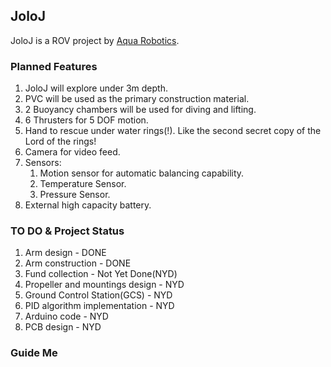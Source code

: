 ## JoloJ ##

JoloJ is a ROV project by [Aqua Robotics](https://www.aquarobotics.org).

### Planned Features ###

1. JoloJ will explore under 3m depth.
2. PVC will be used as the primary construction material.
3. 2 Buoyancy chambers will be used for diving and lifting.
4. 6 Thrusters for 5 DOF motion.
5. Hand to rescue under water rings(!). Like the second secret copy of the Lord of the rings!
6. Camera for video feed.
7. Sensors:
    1. Motion sensor for automatic balancing capability.
    2. Temperature Sensor.
    3. Pressure Sensor.
8. External high capacity battery.

### TO DO & Project Status ###

1. Arm design - DONE
2. Arm construction - DONE
3. Fund collection - Not Yet Done(NYD)
5. Propeller and mountings design - NYD
6. Ground Control Station(GCS) - NYD
7. PID algorithm implementation - NYD
8. Arduino code - NYD
9. PCB design - NYD

### Guide Me ###


